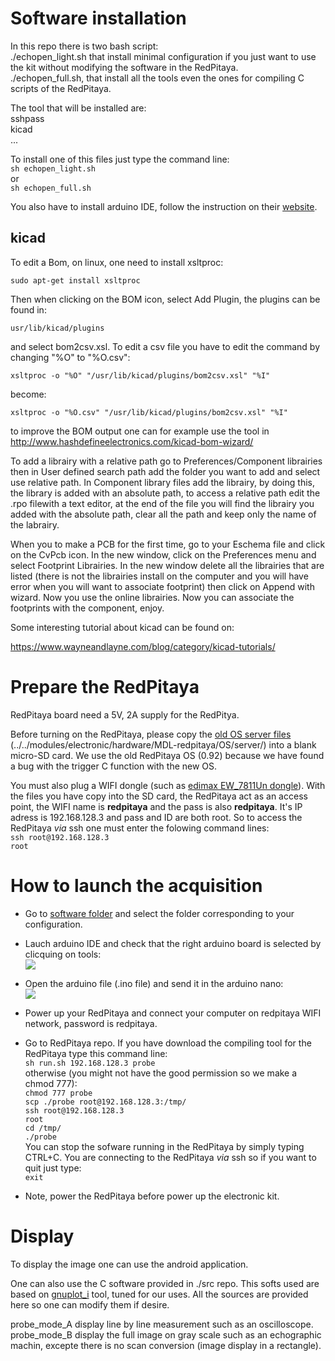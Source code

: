 # Software installation

In this repo there is two bash script:  
 ./echopen_light.sh that install minimal configuration if you just want to use the kit without modifying the software in the RedPitaya.  
 ./echopen_full.sh, that install all the tools even the ones for compiling C scripts of the RedPitaya.

The tool that will be installed are:  
 sshpass  
 kicad  
 ...

To install one of this files just type the command line:  
`sh echopen_light.sh`  
or  
`sh echopen_full.sh`

You also have to install arduino IDE, follow the instruction on their [website](https://www.arduino.cc/en/Guide/Linux).

## kicad

To edit a Bom, on linux, one need to install xsltproc:

    sudo apt-get install xsltproc

Then when clicking on the BOM icon, select Add Plugin, the plugins can be found in:

    usr/lib/kicad/plugins

and select bom2csv.xsl. To edit a csv file you have to edit the command by changing "%O" to "%O.csv": 

    xsltproc -o "%O" "/usr/lib/kicad/plugins/bom2csv.xsl" "%I"

become:

    xsltproc -o "%O.csv" "/usr/lib/kicad/plugins/bom2csv.xsl" "%I"

to improve the BOM output one can for example use the tool in http://www.hashdefineelectronics.com/kicad-bom-wizard/

To add a librairy with a relative path go to Preferences/Component librairies then in User defined search path add the folder you want to add and select use relative path. In Component library files add the librairy, by doing this, the library is added with an absolute path, to access a relative path edit the .rpo filewith a text editor, at the end of the file you will find the librairy you added with the absolute path, clear all the path and keep only the name of the labrairy.

When you to make a PCB for the first time, go to your Eschema file and click on the CvPcb icon. In the new window, click on the Preferences menu and select Footprint Librairies. In the new window delete all the librairies that are listed (there is not the librairies install on the computer and you will have error when you will want to associate footprint) then click on Append with wizard. Now you use the online librairies. Now you can associate the footprints with the component, enjoy.

Some interesting tutorial about kicad can be found on:

https://www.wayneandlayne.com/blog/category/kicad-tutorials/

# Prepare the RedPitaya

RedPitaya board need a 5V, 2A supply for the RedPitya.

Before turning on the RedPitaya, please copy the [old OS server files](../../electronic/modules/hardware/MDL-redpitaya/OS/server/) (../../modules/electronic/hardware/MDL-redpitaya/OS/server/) into a blank micro-SD card. We use the old RedPitaya OS (0.92) because we have found a bug with the trigger C function with the new OS.

You must also plug a WIFI dongle (such as [edimax EW_7811Un dongle](http://www.edimax.fr/edimax/merchandise/merchandise_detail/data/edimax/fr/wireless_adapters_n150/ew-7811un/)). With the files you have copy into the SD card, the RedPitaya act as an access point, the WIFI name is **redpitaya** and the pass is also **redpitaya**. It's IP adress is 192.168.128.3 and pass and ID are both root. So to access the RedPitaya *via* ssh one must enter the folowing command lines:  
`ssh root@192.168.128.3`  
`root`

# How to launch the acquisition

* Go to [software folder](../../electronic/modules/software) and select the folder corresponding to your configuration.

* Lauch arduino IDE and check that the right arduino board is selected by clicquing on tools:  
![](./images/arduino_select.png)

* Open the arduino file (.ino file) and send it in the arduino nano:  
![](./images/arduino_send.png)

* Power up your RedPitaya and connect your computer on redpitaya WIFI network, password is redpitaya.

* Go to RedPitaya repo. If you have download the compiling tool for the RedPitaya type this command line:  
`sh run.sh 192.168.128.3 probe`  
otherwise (you might not have the good permission so we make a chmod 777):  
`chmod 777 probe`  
`scp ./probe root@192.168.128.3:/tmp/`  
`ssh root@192.168.128.3`  
`root`  
`cd /tmp/`  
`./probe`  
You can stop the sofware running in the RedPitaya by simply typing CTRL+C. You are connecting to the RedPitaya *via* ssh so if you want to quit just type:  
`exit`

* Note, power the RedPitaya before power up the electronic kit.

# Display

To display the image one can use the android application.

One can also use the C software provided in ./src repo. This softs used are based on [gnuplot_i](http://ndevilla.free.fr/gnuplot/) tool, tuned for our uses. All the sources are provided here so one can modify them if desire.

probe_mode_A display line by line measurement such as an oscilloscope. probe_mode_B display the full image on gray scale such as an echographic machin, excepte there is no scan conversion (image display in a rectangle).